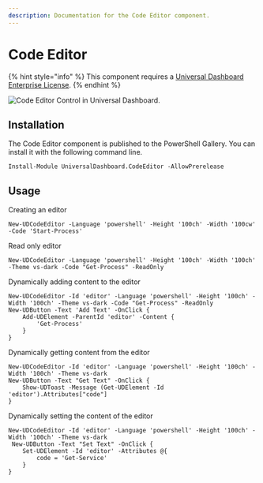 ```yaml
---
description: Documentation for the Code Editor component.
---
```


# Code Editor

{% hint style="info" %}
This component requires a [Universal Dashboard Enterprise License](https://ironmansoftware.com/powershell-universal-dashboard/). 
{% endhint %}

![Code Editor Control in Universal Dashboard.](../.gitbook/assets/image%20%2863%29.png)

## Installation 

The Code Editor component is published to the PowerShell Gallery. You can install it with the following command line. 

```text
Install-Module UniversalDashboard.CodeEditor -AllowPrerelease
```

## Usage

Creating an editor

```text
New-UDCodeEditor -Language 'powershell' -Height '100ch' -Width '100cw' -Code 'Start-Process'
```

Read only editor

```text
New-UDCodeEditor -Language 'powershell' -Height '100ch' -Width '100ch' -Theme vs-dark -Code "Get-Process" -ReadOnly
```

Dynamically adding content to the editor

```text
New-UDCodeEditor -Id 'editor' -Language 'powershell' -Height '100ch' -Width '100ch' -Theme vs-dark -Code "Get-Process" -ReadOnly
New-UDButton -Text 'Add Text' -OnClick {
    Add-UDElement -ParentId 'editor' -Content {
        'Get-Process'
    }
}
```

Dynamically getting content from the editor

```text
New-UDCodeEditor -Id 'editor' -Language 'powershell' -Height '100ch' -Width '100ch' -Theme vs-dark
New-UDButton -Text "Get Text" -OnClick {
    Show-UDToast -Message (Get-UDElement -Id 'editor').Attributes["code"]
}
```

Dynamically setting the content of the editor

```text
New-UDCodeEditor -Id 'editor' -Language 'powershell' -Height '100ch' -Width '100ch' -Theme vs-dark
 New-UDButton -Text "Set Text" -OnClick {
    Set-UDElement -Id 'editor' -Attributes @{
        code = 'Get-Service'
    }
}
```

